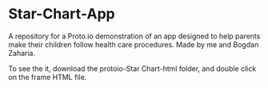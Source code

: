 # Star-Chart-App
A repository for a Proto.io demonstration of an app designed to help parents make their children follow health care procedures.
Made by me and Bogdan Zaharia.

To see the it, download the protoio-Star Chart-html folder, and double click on the frame HTML file.
